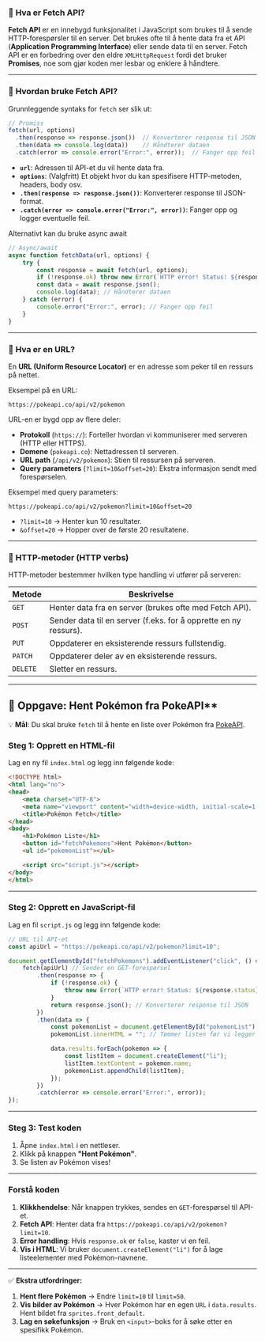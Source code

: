 ### 📌 **Hva er Fetch API?**  
**Fetch API** er en innebygd funksjonalitet i JavaScript som brukes til å sende HTTP-forespørsler til en server. Det brukes ofte til å hente data fra et API (**Application Programming Interface**) eller sende data til en server. Fetch API er en forbedring over den eldre `XMLHttpRequest` fordi det bruker **Promises**, noe som gjør koden mer lesbar og enklere å håndtere.

---

### 📌 **Hvordan bruke Fetch API?**  
Grunnleggende syntaks for `fetch` ser slik ut:  


```javascript
// Promiss
fetch(url, options)
  .then(response => response.json())  // Konverterer response til JSON
  .then(data => console.log(data))    // Håndterer dataen
  .catch(error => console.error("Error:", error));  // Fanger opp feil
```



- **`url`**: Adressen til API-et du vil hente data fra.  
- **`options`**: (Valgfritt) Et objekt hvor du kan spesifisere HTTP-metoden, headers, body osv.  
- **`.then(response => response.json())`**: Konverterer response til JSON-format.  
- **`.catch(error => console.error("Error:", error))`**: Fanger opp og logger eventuelle feil.  

Alternativt kan du bruke async await
```javascript
// Async/await 
async function fetchData(url, options) {
    try {
        const response = await fetch(url, options);
        if (!response.ok) throw new Error(`HTTP error! Status: ${response.status}`);
        const data = await response.json();
        console.log(data); // Håndterer dataen
    } catch (error) {
        console.error("Error:", error); // Fanger opp feil
    }
}
```

---

### 📌 **Hva er en URL?**  
En **URL (Uniform Resource Locator)** er en adresse som peker til en ressurs på nettet.  

Eksempel på en URL:  

```
https://pokeapi.co/api/v2/pokemon
```

URL-en er bygd opp av flere deler:  
- **Protokoll** (`https://`): Forteller hvordan vi kommuniserer med serveren (HTTP eller HTTPS).  
- **Domene** (`pokeapi.co`): Nettadressen til serveren.  
- **URL path** (`/api/v2/pokemon`): Stien til ressursen på serveren.  
- **Query parameters** (`?limit=10&offset=20`): Ekstra informasjon sendt med forespørselen.  

Eksempel med query parameters:  

```
https://pokeapi.co/api/v2/pokemon?limit=10&offset=20
```

- `?limit=10` → Henter kun 10 resultater.  
- `&offset=20` → Hopper over de første 20 resultatene.  

---

### 📌 **HTTP-metoder (HTTP verbs)**  
HTTP-metoder bestemmer hvilken type handling vi utfører på serveren:  

| **Metode** | **Beskrivelse** |
|------------|---------------|
| `GET` | Henter data fra en server (brukes ofte med Fetch API). |
| `POST` | Sender data til en server (f.eks. for å opprette en ny ressurs). |
| `PUT` | Oppdaterer en eksisterende ressurs fullstendig. |
| `PATCH` | Oppdaterer deler av en eksisterende ressurs. |
| `DELETE` | Sletter en ressurs. |

---

## 📝  Oppgave: Hent Pokémon fra PokeAPI**

💡 **Mål**: Du skal bruke `fetch` til å hente en liste over Pokémon fra [PokeAPI](https://pokeapi.co).

### **Steg 1: Opprett en HTML-fil**
Lag en ny fil `index.html` og legg inn følgende kode:

```html
<!DOCTYPE html>
<html lang="no">
<head>
    <meta charset="UTF-8">
    <meta name="viewport" content="width=device-width, initial-scale=1.0">
    <title>Pokémon Fetch</title>
</head>
<body>
    <h1>Pokémon Liste</h1>
    <button id="fetchPokemons">Hent Pokémon</button>
    <ul id="pokemonList"></ul>

    <script src="script.js"></script>
</body>
</html>
```

---

### **Steg 2: Opprett en JavaScript-fil**
Lag en fil `script.js` og legg inn følgende kode:

```javascript
// URL til API-et
const apiUrl = "https://pokeapi.co/api/v2/pokemon?limit=10";

document.getElementById("fetchPokemons").addEventListener("click", () => {
    fetch(apiUrl) // Sender en GET-forespørsel
        .then(response => {
            if (!response.ok) {
                throw new Error(`HTTP error! Status: ${response.status}`);
            }
            return response.json(); // Konverterer response til JSON
        })
        .then(data => {
            const pokemonList = document.getElementById("pokemonList");
            pokemonList.innerHTML = ""; // Tømmer listen før vi legger til nye elementer

            data.results.forEach(pokemon => {
                const listItem = document.createElement("li");
                listItem.textContent = pokemon.name;
                pokemonList.appendChild(listItem);
            });
        })
        .catch(error => console.error("Error:", error));
});
```

---

### **Steg 3: Test koden**
1. Åpne `index.html` i en nettleser.  
2. Klikk på knappen **"Hent Pokémon"**.  
3. Se listen av Pokémon vises!  

---

### **Forstå koden**
1. **Klikkhendelse**: Når knappen trykkes, sendes en `GET`-forespørsel til API-et.  
2. **Fetch API**: Henter data fra `https://pokeapi.co/api/v2/pokemon?limit=10`.  
3. **Error handling**: Hvis `response.ok` er `false`, kaster vi en feil.  
4. **Vis i HTML**: Vi bruker `document.createElement("li")` for å lage listeelementer med Pokémon-navnene.  

---

✅ **Ekstra utfordringer:**  
1. **Hent flere Pokémon** → Endre `limit=10` til `limit=50`.  
2. **Vis bilder av Pokémon** → Hver Pokémon har en egen `URL` i `data.results`. Hent bildet fra `sprites.front_default`.  
3. **Lag en søkefunksjon** → Bruk en `<input>`-boks for å søke etter en spesifikk Pokémon.  

